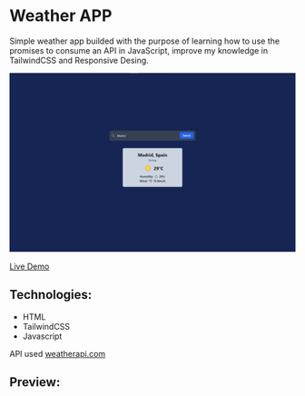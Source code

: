 # Weather APP

Simple weather app builded with the purpose of learning how to use the promises to consume an API in JavaScript, improve my knowledge in TailwindCSS and Responsive Desing.

![Weather App](/img/App-preview.png)

[Live Demo](https://lively-klepon-6f3466.netlify.app/)

## Technologies:
- HTML
- TailwindCSS
- Javascript

API used 	[weatherapi.com](https://www.weatherapi.com)

## Preview: 
